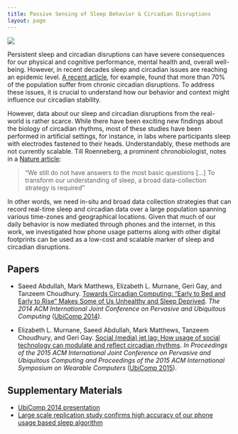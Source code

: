 ```yaml
---
title: Passive Sensing of Sleep Behavior & Circadian Disruptions
layout: page
---
```


<div class="row">
    <div class="col-md-12">
        <div class="col-xs-offset-1 col-md-10">
            <img src="/files/images/projects/passive-sensing.jpg"/>
        </div>
    </div>
</div>

Persistent sleep and circadian disruptions can have severe consequences for
our physical and cognitive performance, mental health and, overall well-being.
However, in recent decades sleep and circadian issues are reaching an epidemic
level. [A recent article](http://www.sciencedirect.com/science/article/pii/S0960982212003259),
for example, found that more than 70% of the population suffer from chronic
circadian disruptions. To address these issues, it is crucial to understand how
our behavior and context might influence our circadian stability.


However, data about our sleep and circadian disruptions from the real-world is
rather scarce. While there have been exciting new findings about the biology of
circadian rhythms, most of these studies have been performed in artificial
settings, for instance, in labs where participants sleep with electrodes
fastened to their heads. Understandably, these methods are not currently
scalable. Till Roenneberg, a prominent chronobiologist, notes in a
[Nature article](http://www.nature.com/nature/journal/v498/n7455/full/498427a.html):

> “We still do not have answers to the most basic questions [...] To transform our understanding of sleep, a broad data-collection strategy is required”

In other words, we need in-situ and broad data collection strategies that can record real-time sleep and circadian data over a large population spanning various time-zones and geographical locations. Given that much of our daily behavior is now mediated through phones and the internet, in this work, we investigated how phone usage patterns along with other digital footprints can be used as a low-cost and scalable marker of sleep and circadian disruptions.


## Papers ##
* Saeed Abdullah, Mark Matthews, Elizabeth L. Murnane, Geri Gay, and Tanzeem Choudhury.
[Towards Circadian Computing: “Early to Bed and Early to Rise” Makes Some of
Us Unhealthy and Sleep Deprived](http://pac.cs.cornell.edu/pubs/clockwise-ubicomp-2014.pdf). _The 2014 ACM International Joint Conference on Pervasive and Ubiquitous Computing_ ([UbiComp 2014](http://ubicomp.org/ubicomp2014/)).

* Elizabeth L. Murnane, Saeed Abdullah, Mark Matthews, Tanzeem Choudhury,
and Geri Gay. [Social (media) jet lag: How usage of social technology can
modulate and reflect circadian rhythms](https://dl.acm.org/citation.cfm?id=2807522).
_In Proceedings of the 2015 ACM International Joint Conference on Pervasive
and Ubiquitous Computing and Proceedings of the 2015 ACM International
Symposium on Wearable Computers_
([UbiComp 2015](http://ubicomp.org/ubicomp2015/)).

## Supplementary Materials ##
* [UbiComp 2014 presentation](https://dl.dropboxusercontent.com/u/6286713/permlinks/talk-ubicomp-2014.pdf)
* [Large scale replication study confirms high accuracy of our phone usage based sleep algorithm](http://saeedabdullah.com/blog/sleep-algorithm-replication.html)
